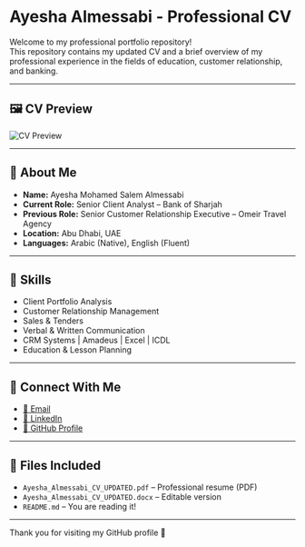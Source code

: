 # Ayesha Almessabi - Professional CV

Welcome to my professional portfolio repository!  
This repository contains my updated CV and a brief overview of my professional experience in the fields of education, customer relationship, and banking.

---

## 🖼️ CV Preview

![CV Preview](cv_preview.png)

---

## 📄 About Me

- **Name:** Ayesha Mohamed Salem Almessabi  
- **Current Role:** Senior Client Analyst – Bank of Sharjah  
- **Previous Role:** Senior Customer Relationship Executive – Omeir Travel Agency  
- **Location:** Abu Dhabi, UAE  
- **Languages:** Arabic (Native), English (Fluent)

---

## 💼 Skills

- Client Portfolio Analysis  
- Customer Relationship Management  
- Sales & Tenders  
- Verbal & Written Communication  
- CRM Systems | Amadeus | Excel | ICDL  
- Education & Lesson Planning

---

## 🔗 Connect With Me

- [📧 Email](mailto:A82S1@hotmail.com)  
- [💼 LinkedIn](https://www.linkedin.com/in/ayesha-almessabi-059850136)  
- [🐙 GitHub Profile](https://github.com/Almessabi82)

---

## 📎 Files Included

- `Ayesha_Almessabi_CV_UPDATED.pdf` – Professional resume (PDF)  
- `Ayesha_Almessabi_CV_UPDATED.docx` – Editable version  
- `README.md` – You are reading it!

---

Thank you for visiting my GitHub profile 🌟
